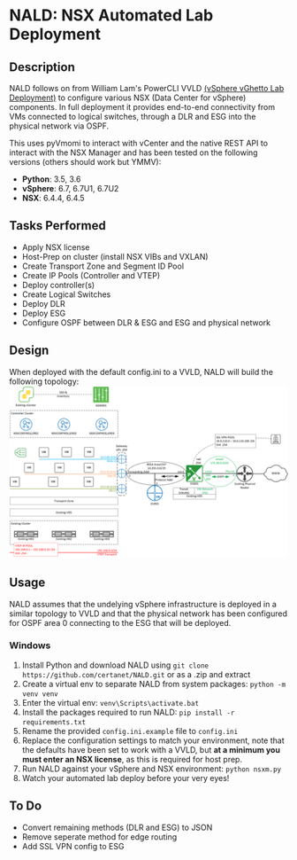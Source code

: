 # NALD: NSX Automated Lab Deployment

## Description

NALD follows on from William Lam's PowerCLI VVLD [(vSphere vGhetto Lab Deployment)](https://github.com/lamw/vghetto-vsphere-automated-lab-deployment) to configure various NSX (Data Center for vSphere) components. In full deployment it provides end-to-end connectivity from VMs connected to logical switches, through a DLR and ESG into the physical network via OSPF.

This uses pyVmomi to interact with vCenter and the native REST API to interact with the NSX Manager and has been tested on the following versions (others should work but YMMV):
- **Python**: 3.5, 3.6
- **vSphere**: 6.7, 6.7U1, 6.7U2
- **NSX**: 6.4.4, 6.4.5


## Tasks Performed

* Apply NSX license
* Host-Prep on cluster (install NSX VIBs and VXLAN)
* Create Transport Zone and Segment ID Pool
* Create IP Pools (Controller and VTEP)
* Deploy controller(s)
* Create Logical Switches
* Deploy DLR
* Deploy ESG
* Configure OSPF between DLR & ESG and ESG and physical network

## Design

When deployed with the default config.ini to a VVLD, NALD will build the following topology:
![Design](/design.png?raw=true)

## Usage
NALD assumes that the undelying vSphere infrastructure is deployed in a similar topology to VVLD and that the physical network has been configured for OSPF area 0 connecting to the ESG that will be deployed.

### Windows
1. Install Python and download NALD using `git clone https://github.com/certanet/NALD.git` or as a .zip and extract
2. Create a virtual env to separate NALD from system packages:
`python -m venv venv`
3. Enter the virtual env:
`venv\Scripts\activate.bat`
4. Install the packages required to run NALD:
`pip install -r requirements.txt`
5. Rename the provided `config.ini.example` file to `config.ini`
6. Replace the configuration settings to match your environment, note that the defaults have been set to work with a VVLD, but **at a minimum you must enter an NSX license**, as this is required for host prep.
7. Run NALD against your vSphere and NSX environment:
`python nsxm.py`
8. Watch your automated lab deploy before your very eyes!

## To Do

- Convert remaining methods (DLR and ESG) to JSON
- Remove seperate method for edge routing
- Add SSL VPN config to ESG
